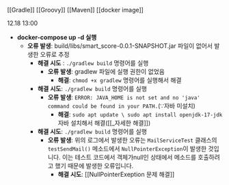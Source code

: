 [[Gradle]]
[[Groovy]]
[[Maven]]
[[docker image]]


12.18 13:00
- **docker-compose up -d 실행**
	- **오류 발생**: build/libs/smart_score-0.0.1-SNAPSHOT.jar 파일이 없어서 발생한 오류로 추정
		- **해결 시도** : ```./gradlew build``` 명령어를 실행
			- **오류 발생**: gradlew 파일에 실행 권한이 없었음
				- **해결**: ```chmod +x gradlew``` 명령어를 실행해서 해결
		- **해결 시도**: ```./gradlew build``` 명령어를 실행 
			- **오류 발생**: ```ERROR: JAVA_HOME is not set and no 'java' command could be found in your PATH.```($\because$자바 미설치)
				- **해결**: ```sudo apt update \ sudo apt install openjdk-17-jdk``` 자바 설치해서 해결([[_자세한 해결]])
		- **해결 시도**: ```./gradlew build``` 명령어를 실행
			- **오류 발생**: 위의 로그에서 발생한 오류는 `MailServiceTest` 클래스의 `testSendMail()` 메소드에서 `NullPointerException`이 발생한 것입니다. 이는 테스트 코드에서 객체가null인 상태에서 메소드를 호출하려고 했기 때문에 발생한 오류입니다.
				- **해결 시도**: [[NullPointerExeption 문제 해결]]